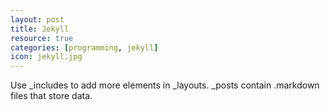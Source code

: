 ```yaml
---
layout: post
title: Jekyll
resource: true
categories: [programming, jekyll]
icon: jekyll.jpg
---
```


Use _includes to add more elements in _layouts.
_posts contain .markdown files that store data.